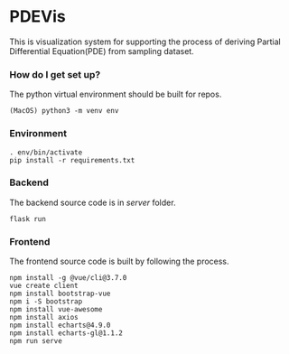 # PDEVis #

This is visualization system for supporting the process of deriving Partial Differential Equation(PDE) from sampling dataset.

### How do I get set up? ###

The python virtual environment should be built for repos.
```
(MacOS) python3 -m venv env
```


### Environment ###
```
. env/bin/activate
pip install -r requirements.txt
```

### Backend ###
The backend source code is in *server* folder.
```
flask run
```

### Frontend ###
The frontend source code is built by following the process.
```
npm install -g @vue/cli@3.7.0
vue create client
npm install bootstrap-vue
npm i -S bootstrap
npm install vue-awesome
npm install axios
npm install echarts@4.9.0
npm install echarts-gl@1.1.2
npm run serve
```